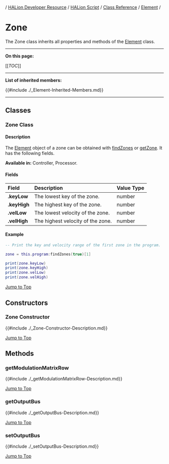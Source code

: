/ [HALion Developer Resource](../../HALion-Developer-Resource.md) / [HALion Script](./HALion-Script.md) / [Class Reference](./Class-Reference.md) / [Element](./Element.md) /

# Zone

The Zone class inherits all properties and methods of the [Element](./Element.md) class.

---

**On this page:**

[[_TOC_]]

---

**List of inherited members:**

{{#include ./_Element-Inherited-Members.md}}

---

## Classes

### Zone Class

#### Description

The [Element](./Element.md) object of a zone can be obtained with [findZones](./findZones.md) or [getZone](./getZone.md). It has the following fields.

**Available in:** Controller, Processor.

#### Fields

|Field|Description|Value Type|
|:-|:-|:-|
|**.keyLow**|The lowest key of the zone.|number|
|**.keyHigh**|The highest key of the zone.|number|
|**.velLow**|The lowest velocity of the zone.|number|
|**.velHigh**|The highest velocity of the zone.|number|

#### Example

```lua
-- Print the key and velocity range of the first zone in the program.

zone = this.program:findZones(true)[1]

print(zone.keyLow)
print(zone.keyHigh)
print(zone.velLow)
print(zone.velHigh)
```

[Jump to Top ](#zone)

## Constructors

### Zone Constructor

{{#include ./_Zone-Constructor-Description.md}}

[Jump to Top ](#zone)

## Methods

### getModulationMatrixRow

{{#include ./_getModulationMatrixRow-Description.md}}

[Jump to Top ](#zone)

### getOutputBus

{{#include ./_getOutputBus-Description.md}}

[Jump to Top ](#zone)

### setOutputBus

{{#include ./_setOutputBus-Description.md}}

[Jump to Top ](#zone)
